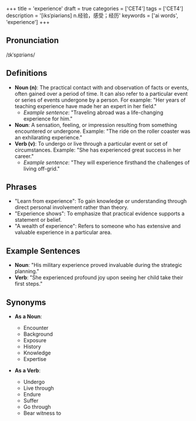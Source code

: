 +++
title = 'experience'
draft = true
categories = ['CET4']
tags = ['CET4']
description = '[iksˈpiəriəns] n.经验，感受；经历'
keywords = ['ai words', 'experience']
+++

## Pronunciation
/ɪkˈspɪriəns/

## Definitions
- **Noun (n)**: The practical contact with and observation of facts or events, often gained over a period of time. It can also refer to a particular event or series of events undergone by a person. For example: "Her years of teaching experience have made her an expert in her field."
    - _Example sentence_: "Traveling abroad was a life-changing experience for him."
- **Noun**: A sensation, feeling, or impression resulting from something encountered or undergone. Example: "The ride on the roller coaster was an exhilarating experience."
- **Verb (v)**: To undergo or live through a particular event or set of circumstances. Example: "She has experienced great success in her career."
    - _Example sentence_: "They will experience firsthand the challenges of living off-grid."

## Phrases
- "Learn from experience": To gain knowledge or understanding through direct personal involvement rather than theory.
- "Experience shows": To emphasize that practical evidence supports a statement or belief.
- "A wealth of experience": Refers to someone who has extensive and valuable experience in a particular area.

## Example Sentences
- **Noun**: "His military experience proved invaluable during the strategic planning."
- **Verb**: "She experienced profound joy upon seeing her child take their first steps."

## Synonyms
- **As a Noun**: 
  - Encounter
  - Background
  - Exposure
  - History
  - Knowledge
  - Expertise
  
- **As a Verb**: 
  - Undergo
  - Live through
  - Endure
  - Suffer
  - Go through
  - Bear witness to
